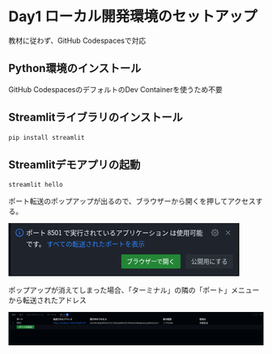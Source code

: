 # Day1 ローカル開発環境のセットアップ

教材に従わず、GitHub Codespacesで対応

## Python環境のインストール

GitHub CodespacesのデフォルトのDev Containerを使うため不要

## Streamlitライブラリのインストール

```bash
pip install streamlit
```

## Streamlitデモアプリの起動

```bash
streamlit hello
```

ポート転送のポップアップが出るので、ブラウザーから開くを押してアクセスする。

![](./ポート転送_ポップアップ.png)


ポップアップが消えてしまった場合、「ターミナル」の隣の「ポート」メニューから転送されたアドレス

![](./ポート転送_メニュー.png)
